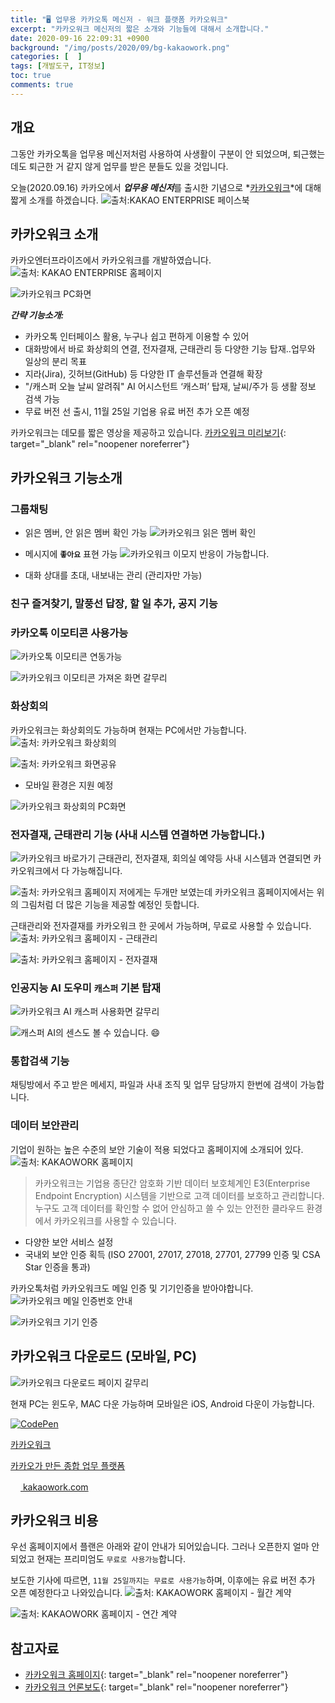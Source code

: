 ```yaml
---
title: "🖥️ 업무용 카카오톡 메신저 - 워크 플랫폼 카카오워크"
excerpt: "카카오워크 메신저의 짧은 소개와 기능들에 대해서 소개합니다."
date: 2020-09-16 22:09:31 +0900
background: "/img/posts/2020/09/bg-kakaowork.png"
categories: [  ]
tags: [개발도구, IT정보]
toc: true
comments: true
---
```


## 개요
<p>그동안 카카오톡을 업무용 메신저처럼 사용하여 사생활이 구분이 안 되었으며, 퇴근했는데도 퇴근한 거 같지 않게 업무를 받은 분들도 있을 것입니다.</p>

오늘(2020.09.16) 카카오에서 ***업무용 메신저***를 출시한 기념으로 *<u>카카오워크</u>*에 대해 짧게 소개를 하겠습니다.
![출처:KAKAO ENTERPRISE 페이스북](/img/posts/2020/09/kakaowork-facebook.png)

## 카카오워크 소개
카카오엔터프라이즈에서 카카오워크를 개발하였습니다.
![출처: KAKAO ENTERPRISE 홈페이지](/img/posts/2020/09/bg-kakaowork.png)

![카카오워크 PC화면](/img/posts/2020/09/kakaowork-pc-ui.png)

***간략 기능소개:***
- 카카오톡 인터페이스 활용, 누구나 쉽고 편하게 이용할 수 있어
- 대화방에서 바로 화상회의 연결, 전자결재, 근태관리 등 다양한 기능 탑재..업무와 일상의 분리 목표
- 지라(Jira), 깃허브(GitHub) 등 다양한 IT 솔루션들과 연결해 확장
- "/캐스퍼 오늘 날씨 알려줘" AI 어시스턴트 ‘캐스퍼’ 탑재, 날씨/주가 등 생활 정보 검색 가능
- 무료 버전 선 출시, 11월 25일 기업용 유료 버전 추가 오픈 예정

카카오워크는 데모를 짧은 영상을 제공하고 있습니다. [카카오워크 미리보기](https://www.kakaowork.com/demo){: target="_blank" rel="noopener noreferrer"}

## 카카오워크 기능소개

### 그룹채팅
- 읽은 멤버, 안 읽은 멤버 확인 가능
![카카오워크 읽은 멤버 확인](/img/posts/2020/09/kakaowork-groupchat-read.png)

- 메시지에 **```좋아요```** 표현 가능
![카카오워크 이모지 반응이 가능합니다.](/img/posts/2020/09/kakaowork-like.png)

- 대화 상대를 초대, 내보내는 관리 (관리자만 가능)

### 친구 즐겨찾기, 말풍선 답장, 할 일 추가, 공지 기능

### 카카오톡 이모티콘 사용가능
![카카오톡 이모티콘 연동가능](/img/posts/2020/09/kakaowork-emoticon-secret.png)

![카카오워크 이모티콘 가져온 화면 갈무리](/img/posts/2020/09/kakaowork-kakaotalk-emoticon.jpg)

### 화상회의
카카오워크는 화상회의도 가능하며 현재는 PC에서만 가능합니다.
![출처: 카카오워크 화상회의](/img/posts/2020/09/kakaowork-video-meeting.png)

![출처: 카카오워크 화면공유](/img/posts/2020/09/kakaowork-video-meeting-screen-share.png)

* 모바일 환경은 지원 예정

![카카오워크 화상회의 PC화면](/img/posts/2020/09/kakaowork-video-meeting-web.png)

### 전자결재, 근태관리 기능 (사내 시스템 연결하면 가능합니다.) 
![카카오워크 바로가기](/img/posts/2020/09/kakaowork-img_func5.png)
근태관리, 전자결재, 회의실 예약등 사내 시스템과 연결되면 카카오워크에서 다 가능해집니다.

![출처: 카카오워크 홈페이지](/img/posts/2020/09/kakaowork-shortcuts.png)
저에게는 두개만 보였는데 카카오워크 홈페이지에서는 위의 그림처럼 더 많은 기능을 제공할 예정인 듯합니다.

근태관리와 전자결재를 카카오워크 한 곳에서 가능하며, 무료로 사용할 수 있습니다.
![출처: 카카오워크 홈페이지 - 근태관리](/img/posts/2020/09/kakaowork-time-attendance-management.png)

![출처: 카카오워크 홈페이지 - 전자결재](/img/posts/2020/09/kakaowork-electronic-payment.png)


### 인공지능 AI 도우미 `캐스퍼` 기본 탑재
![카카오워크 AI 캐스퍼 사용화면 갈무리](/img/posts/2020/09/kakaowork-casper.jpg)

![캐스퍼 AI의 센스도 볼 수 있습니다. 😄](/img/posts/2020/09/kakaowork-casper-age.png)

### 통합검색 기능
채팅방에서 주고 받은 메세지, 파일과 사내 조직 및 업무 담당까지 한번에 검색이 가능합니다.

### 데이터 보안관리
기업이 원하는 높은 수준의 보안 기술이 적용 되었다고 홈페이지에 소개되어 있다.
![출처: KAKAOWORK 홈페이지](/img/posts/2020/09/kakaowork-security.png)
> 카카오워크는 기업용 종단간 암호화 기반 데이터 보호체계인 E3(Enterprise Endpoint Encryption)
시스템을 기반으로 고객 데이터를 보호하고 관리합니다. 누구도 고객 데이터를 확인할 수 없어 안심하고 쓸 수 있는
안전한 클라우드 환경에서 카카오워크를 사용할 수 있습니다.

- 다양한 보안 서비스 설정
- 국내외 보안 인증 획득 (ISO 27001, 27017, 27018, 27701, 27799 인증 및 CSA Star 인증을 통과)

카카오톡처럼 카카오워크도 메일 인증 및 기기인증을 받아야합니다.
![카카오워크 메일 인증번호 안내](/img/posts/2020/09/kakaowork-mail-authentication.png)

![카카오워크 기기 인증](/img/posts/2020/09/kakaowork-device-authentication.png)



## 카카오워크 다운로드 (모바일, PC)
![카카오워크 다운로드 페이지 갈무리](/img/posts/2020/09/kakaowork-download.png)

현재 PC는 윈도우, MAC 다운 가능하며 모바일은 iOS, Android 다운이 가능합니다.
<div class="content-cards">
	<a href="https://www.kakaowork.com/download" class="content-cards__link" target="_blank" rel="noopener noreferrer">
		<div class="content-cards__image"><img src="https://t1.kakaocdn.net/kakaowork/resources/homepage/images/pc/SNS_W.png" alt="CodePen"></div>
		<p class="content-cards__title">카카오워크</p>
		<p class="content-cards__description">카카오가 만든 종합 업무 플랫폼</p>
		<div class="content-cards__site-name"><img src="https://t1.kakaocdn.net/kakaowork/resources/homepage/images/pc/favicon_96.png" alt="" class="content-cards__site-name--favicon" width="16" height="16"> kakaowork.com</div>
	</a>
</div>

## 카카오워크 비용
우선 홈페이지에서 플랜은 아래와 같이 안내가 되어있습니다. 그러나 오픈한지 얼마 안되었고 현재는 프리미엄도 `무료로 사용가능`합니다. 

보도한 기사에 따르면, `11월 25일까지는 무료로 사용가능`하며, 이후에는 유료 버전 추가 오픈 예정한다고 나와있습니다.
![출처: KAKAOWORK 홈페이지 - 월간 계약](/img/posts/2020/09/kakaowork-plan-monthly.png)

![출처: KAKAOWORK 홈페이지 - 연간 계약](/img/posts/2020/09/kakaowork-plan-yearly.png)


## 참고자료
- [카카오워크 홈페이지](https://www.kakaowork.com/){: target="_blank" rel="noopener noreferrer"}
- [카카오워크 언론보도](https://www.kakaoenterprise.com/board/detail/63?fbclid=IwAR16b8MMWwW6JbKLRS7UBQyhRySMUKrwj2CKLLuuLvQKaos2csC5KrkfjIk){: target="_blank" rel="noopener noreferrer"}